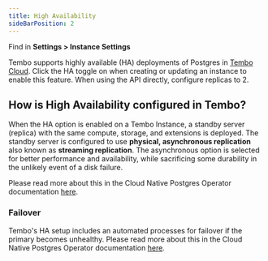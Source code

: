 ```yaml
---
title: High Availability
sideBarPosition: 2
---
```


Find in **Settings > Instance Settings**

Tembo supports highly available (HA) deployments of Postgres in [Tembo Cloud](https://cloud.tembo.io). Click the HA toggle on when creating or updating an instance to enable this feature. When using the API directly, configure replicas to 2.

## How is High Availability configured in Tembo?

When the HA option is enabled on a Tembo Instance, a standby server (replica) with the same compute, storage, and extensions is deployed. The standby server is configured to use **physical, asynchronous replication** also known as **streaming replication**. The asynchronous option is selected for better performance and availability, while sacrificing some durability in the unlikely event of a disk failure.

Please read more about this in the Cloud Native Postgres Operator documentation [here](https://cloudnative-pg.io/documentation/1.20/replication/).

### Failover

Tembo's HA setup includes an automated processes for failover if the primary becomes unhealthy. Please read more about this in the Cloud Native Postgres Operator documentation [here](https://cloudnative-pg.io/documentation/1.20/failover/).
